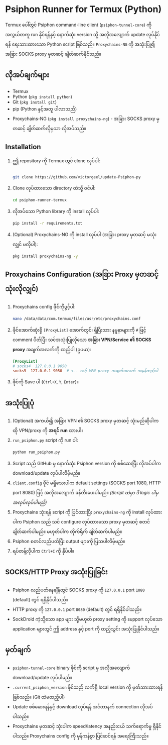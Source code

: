 # Psiphon Runner for Termux (Python)

Termux ပေါ်တွင် Psiphon command-line client (`psiphon-tunnel-core`) ကို အလွယ်တကူ run နိုင်ရန်နှင့် နောက်ဆုံး version သို့ အလိုအလျောက် update လုပ်နိုင်ရန် ရေးသားထားသော Python script ဖြစ်သည်။ `Proxychains-NG` ကို အသုံးပြု၍ အခြား SOCKS proxy မှတဆင့် ချိတ်ဆက်နိုင်သည်။

## လိုအပ်ချက်များ

* Termux
* Python (`pkg install python`)
* Git (`pkg install git`)
* pip (Python နှင့်အတူ ပါလာသည်)
* Proxychains-NG (`pkg install proxychains-ng`) - အခြား SOCKS proxy မှတဆင့် ချိတ်ဆက်လိုမှသာ လိုအပ်သည်။

## Installation

1.  ဤ repository ကို Termux တွင် clone လုပ်ပါ:

    ```bash
    
    git clone https://github.com/victorgeel/update-Psiphon-py
    ```
3.  Clone လုပ်ထားသော directory ထဲသို့ ဝင်ပါ:

    ```bash
    cd psiphon-runner-termux
    ```
5.  လိုအပ်သော Python library ကို install လုပ်ပါ:

    ```bash
    pip install -r requirements.txt
    ```
7.  (Optional) Proxychains-NG ကို install လုပ်ပါ (အခြား proxy မှတဆင့် မသုံးလျှင် မလိုပါ):

    ```bash
    pkg install proxychains-ng -y
    ```

## Proxychains Configuration (အခြား Proxy မှတဆင့် သုံးလိုလျှင်)

1.  Proxychains config ဖိုင်ကိုဖွင့်ပါ:

    ```bash
    nano /data/data/com.termux/files/usr/etc/proxychains.conf
    ```
3.  ဖိုင်အောက်ဆုံးရှိ `[ProxyList]` အောက်တွင်၊ ရှိပြီးသား နမူနာများကို `#` ဖြင့် comment ပိတ်ပြီး သင်အသုံးပြုလိုသော **အခြား VPN/Service ၏ SOCKS proxy** အချက်အလက်ကို ထည့်ပါ (ဥပမာ):

    ```conf
    [ProxyList]
    # socks4  127.0.0.1 9050
    socks5  127.0.0.1 9050  # <-- သင့် VPN proxy အချက်အလက် အမှန်ထည့်ပါ
    ```
5.  ဖိုင်ကို Save ပါ (`Ctrl+X`, `Y`, `Enter`)။

## အသုံးပြုပုံ

1.  (Optional) အကယ်၍ အခြား VPN ၏ SOCKS proxy မှတဆင့် သုံးမည်ဆိုပါက ထို VPN/proxy ကို **အရင် run** ထားပါ။
2.  `run_psiphon.py` script ကို run ပါ:
    ```bash
    python run_psiphon.py
    ```
3.  Script သည် GitHub မှ နောက်ဆုံး Psiphon version ကို စစ်ဆေးပြီး လိုအပ်ပါက download/update လုပ်ပါလိမ့်မည်။
4.  `client.config` ဖိုင် မရှိသေးပါက default settings (SOCKS port 1080, HTTP port 8080) ဖြင့် အလိုအလျောက် ဖန်တီးပေးပါမည်။ *(Script ထဲမှာ ဒီ logic ပါမှ အလုပ်လုပ်ပါမည်)*
5.  Proxychains သုံးရန် script ကို ပြင်ထားပြီး `proxychains-ng` ကို install လုပ်ထားပါက Psiphon သည် သင် configure လုပ်ထားသော proxy မှတဆင့် စတင်ချိတ်ဆက်ပါမည်။ မဟုတ်ပါက တိုက်ရိုက် ချိတ်ဆက်ပါမည်။
6.  Psiphon စတင်လည်ပတ်ပြီး output များကို ပြသပါလိမ့်မည်။
7.  ရပ်တန့်လိုပါက `Ctrl+C` ကို နှိပ်ပါ။

## SOCKS/HTTP Proxy အသုံးပြုခြင်း

* Psiphon လည်ပတ်နေချိန်တွင် SOCKS proxy ကို `127.0.0.1` port `1080` (default) တွင် ရရှိနိုင်ပါသည်။
* HTTP proxy ကို `127.0.0.1` port `8080` (default) တွင် ရရှိနိုင်ပါသည်။
* SockDroid ကဲ့သို့သော app များ သို့မဟုတ် proxy setting ကို support လုပ်သော application များတွင် ဤ address နှင့် port ကို ထည့်သွင်း အသုံးပြုနိုင်ပါသည်။

## မှတ်ချက်

* `psiphon-tunnel-core` binary ဖိုင်ကို script မှ အလိုအလျောက် download/update လုပ်ပါမည်။
* `.current_psiphon_version` ဖိုင်သည် လက်ရှိ local version ကို မှတ်သားထားရန် ဖြစ်သည်။ (Git ထဲမထည့်ပါ)
* Update စစ်ဆေးရန်နှင့် download လုပ်ရန် အင်တာနက် connection လိုအပ်ပါသည်။
* Proxychains မှတဆင့် သုံးပါက speed/latency အနည်းငယ် သက်ရောက်မှု ရှိနိုင်ပါသည်။ Proxychains config ကို မှန်ကန်စွာ ပြင်ဆင်ရန် အရေးကြီးသည်။

